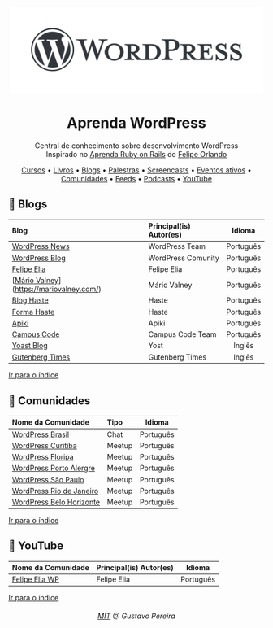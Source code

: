 <p align="center">
<img src="/WordPressLogo.png" width="500" alt="Aprenda WordPress">
</p>
<h1 align="center">Aprenda WordPress</h1>
<p align="center">Central de conhecimento sobre desenvolvimento WordPress<br>Inspirado no <a href="https://github.com/felipeorlando/aprenda-rubyonrails">Aprenda Ruby on Rails</a> do <a href="https://github.com/felipeorlando/">Felipe Orlando</a></p>

<a id="user-content-Índice" class="anchor" href="#Índice" aria-hidden="true"></a>

<p align="center">
	<a href="#mortar_board-cursos">Cursos</a> •
	<a href="#book-livros">Livros</a> •
	<a href="#newspaper-blogs">Blogs</a> •
	<a href="#video_camera-palestras-vídeos">Palestras</a> •
	<a href="#computer-screencasts">Screencasts</a> •
	<a href="#circus_tent-eventos-ativos">Eventos ativos</a> •
	<a href="#speech_balloon-comunidades">Comunidades</a> •
	<a href="#paperclip-feeds">Feeds</a> •
	<a href="#sound-podcasts">Podcasts</a> •
    <a href="#youtube">YouTube</a>
</p>



## :newspaper: Blogs

| Blog                                                         | Principal(is) Autor(es) |  Idioma   |
| :----------------------------------------------------------- | :---------------------- | :-------: |
| [WordPress News](https://br.wordpress.org/news/)             | WordPress Team          | Português |
| [WordPress Blog](https://br.wordpress.org/team/)             | WordPress Comunity      | Português |
| [Felipe Elia](https://felipeelia.com.br/)                    | Felipe Elia             | Português |
| [[Mário Valney](https://mariovalney.com/)](https://mariovalney.com/) | Mário Valney            | Português |
| [Blog Haste](https://www.hastedesign.com.br/blog/)           | Haste                   | Português |
| [Forma Haste](https://forma.hastedesign.com.br/blog/)        | Haste                   | Português |
| [Apiki](https://blog.apiki.com/)                             | Apiki                   | Português |
| [Campus Code](http://blog.campuscode.com.br)                 | Campus Code Team        | Português |
| [Yoast Blog](https://yoast.com/seo-blog/)                    | Yost                    |  Inglês   |
| [Gutenberg Times](https://gutenbergtimes.com/)               | Gutenberg Times         |  Inglês   |

[Ir para o índice](#Índice)



## :speech_balloon: Comunidades

| Nome da Comunidade                                           | Tipo   |  Idioma   |
| :----------------------------------------------------------- | :----- | :-------: |
| [WordPress Brasil](wpbrasil.slack.com)                       | Chat   | Português |
| [WordPress Curitiba](https://www.meetup.com/wpcuritiba/)     | Meetup | Português |
| [WordPress Floripa](https://www.meetup.com/Meetup-WordPress-Floripa/) | Meetup | Português |
| [WordPress Porto Alergre](https://www.meetup.com/wp-poa/)    | Meetup | Português |
| [WordPress São Paulo](https://www.meetup.com/wpsampa/?_locale=pt-BR) | Meetup | Português |
| [WordPress Rio de Janeiro](https://www.meetup.com/wp-rio/)   | Meetup | Português |
| [WordPress Belo Horizonte](https://www.meetup.com/WordPressBeloHorizonte/) | Meetup | Português |

[Ir para o índice](#Índice)



## :loudspeaker: YouTube

| Nome da Comunidade                                           | Principal(is) Autor(es) |  Idioma   |
| :----------------------------------------------------------- | :---------------------- | :-------: |
| [Felipe Elia WP](https://www.youtube.com/channel/UCD_26rOE3ClALcZreTkyIoQ/) | Felipe Elia             | Português |

[Ir para o índice](#Índice)



<h6 align="center"><a href="/LICENSE">MIT</a> @ Gustavo Pereira</h6>

